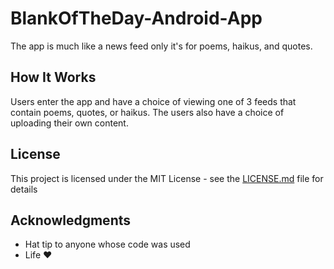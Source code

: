 # BlankOfTheDay-Android-App
The app is much like a news feed only it's for poems, haikus, and quotes.

## How It Works

Users enter the app and have a choice of viewing one of 3 feeds that contain poems, quotes, or haikus. The users
also have a choice of uploading their own content. 

## License

This project is licensed under the MIT License - see the [LICENSE.md](LICENSE.md) file for details

## Acknowledgments

* Hat tip to anyone whose code was used
* Life ♥

